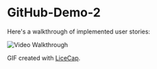 # GitHub-Demo-2
Here's a walkthrough of implemented user stories:

<img src='http://imgur.com/ITdu5Ef.gif' title='Video Walkthrough' width='' alt='Video Walkthrough' />

GIF created with [LiceCap](http://www.cockos.com/licecap/).
